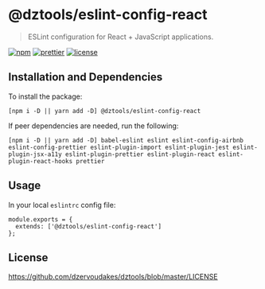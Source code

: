 # @dztools/eslint-config-react

> ESLint configuration for React + JavaScript applications.

[![npm](https://img.shields.io/npm/v/@dztools/eslint-config-react.svg)](https://www.npmjs.com/package/@dztools/eslint-config-react)
[![prettier](https://img.shields.io/badge/code_style-prettier-ff69b4.svg)](https://prettier.io/)
[![license](https://img.shields.io/badge/License-MIT-green.svg)](https://opensource.org/licenses/MIT)

## Installation and Dependencies

To install the package:

```
[npm i -D || yarn add -D] @dztools/eslint-config-react
```

If peer dependencies are needed, run the following:

```
[npm i -D || yarn add -D] babel-eslint eslint eslint-config-airbnb eslint-config-prettier eslint-plugin-import eslint-plugin-jest eslint-plugin-jsx-a11y eslint-plugin-prettier eslint-plugin-react eslint-plugin-react-hooks prettier
```

## Usage

In your local `eslintrc` config file:

```
module.exports = {
  extends: ['@dztools/eslint-config-react']
};
```

## License

https://github.com/dzervoudakes/dztools/blob/master/LICENSE
